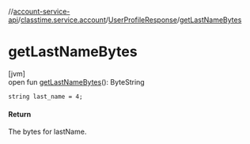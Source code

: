 //[account-service-api](../../../index.md)/[classtime.service.account](../index.md)/[UserProfileResponse](index.md)/[getLastNameBytes](get-last-name-bytes.md)

# getLastNameBytes

[jvm]\
open fun [getLastNameBytes](get-last-name-bytes.md)(): ByteString

`string last_name = 4;`

#### Return

The bytes for lastName.
